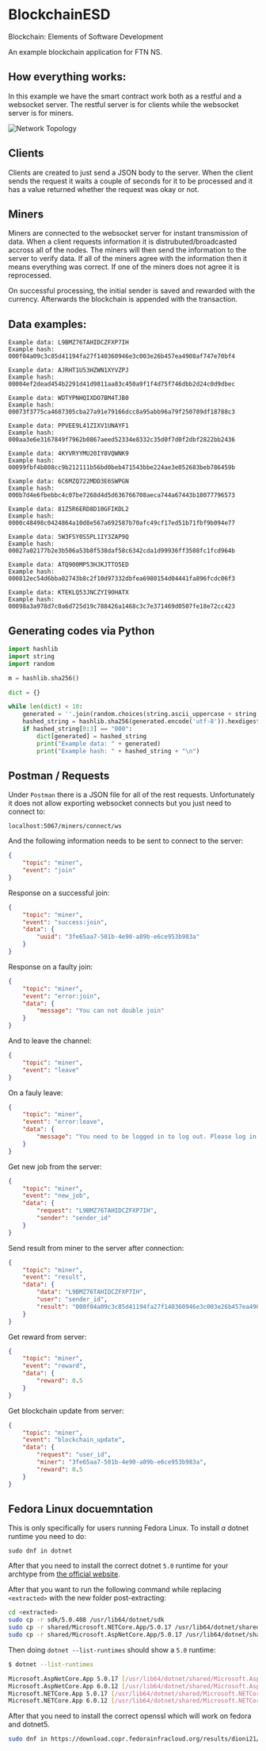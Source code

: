 # BlockchainESD

Blockchain: Elements of Software Development

An example blockchain application for FTN NS.

## How everything works:

In this example we have the smart contract work both as a restful and a websocket server. The restful server is for clients while the websocket server is for miners. 

![Network Topology](https://raw.githubusercontent.com/zastrixarundell/blockchain-esd/master/blockchain.jpeg)

## Clients

Clients are created to just send a JSON body to the server. When the client sends the request it waits a couple of seconds for it to be processed and it has a value returned whether the request was okay or not.

## Miners 

Miners are connected to the websocket server for instant transmission of data. When a client requests information it is distrubuted/broadcasted accross all of the nodes. The miners will then send the information to the server to verify data. If all of the miners agree with the information then it means everything was correct. If one of the miners does not agree it is reprocessed.

On successful processing, the initial sender is saved and rewarded with the currency. Afterwards the blockchain is appended with the transaction.

## Data examples:

    Example data: L9BMZ76TAHIDCZFXP7IH
    Example hash: 000f04a09c3c85d41194fa27f140360946e3c003e26b457ea4908af747e70bf4

    Example data: AJRHT1U53HZWN1XYVZPJ
    Example hash: 00004ef2dead454b2291d41d9811aa83c450a9f1f4d75f746dbb2d24c0d9dbec

    Example data: WDTYPNHQIXDO7BM4TJB0
    Example hash: 00073f3775ca4687305cba27a91e79166dcc8a95abb96a79f250789df18788c3

    Example data: PPVEE9L41ZIXV1UNAYF1
    Example hash: 000aa3e6e3167849f7962b0867aeed52334e8332c35d0f7d0f2dbf2822bb2436

    Example data: 4KYVRYYMU20IY8VQWNK9
    Example hash: 00099fbf4b808cc9b212111b56bd0beb471543bbe224ae3e052683beb786459b

    Example data: 6C6MZQ722MDD3E6SWPGN
    Example hash: 000b7d4e6fbebbc4c07be7268d4d5d636766708aeca744a67443b18077796573

    Example data: 81Z5R6ERD8D10GFIKDL2
    Example hash: 0000c48498c0424864a10d8e567a692587b70afc49cf17ed51b71fbf9b094e77

    Example data: 5W3FSY0S5PL1IY3ZAP9Q
    Example hash: 00027a02177b2e3b506a53b8f538daf58c6342cda1d99936ff3508fc1fcd964b

    Example data: ATQ900MP53HJKJTTO5ED
    Example hash: 000812ec54d6bba02743b8c2f10d97332dbfea6980154d04441fa896fcdc06f3

    Example data: KTEKLQ53JNCZYI9OHATX
    Example hash: 00098a3a978d7c0a6d725d19c788426a1468c3c7e371469d0507fe18e72cc423

## Generating codes via Python

```python
import hashlib
import string
import random

m = hashlib.sha256()

dict = {}

while len(dict) < 10:
	generated = ''.join(random.choices(string.ascii_uppercase + string.digits, k = 20))
	hashed_string = hashlib.sha256(generated.encode('utf-8')).hexdigest()
	if hashed_string[0:3] == "000":
		dict[generated] = hashed_string
		print("Example data: " + generated)
		print("Example hash: " + hashed_string + "\n")
```

## Postman / Requests

Under `Postman` there is a JSON file for all of the rest requests. Unfortunately it does not allow exporting websocket connects but you just need to connect to:

    localhost:5067/miners/connect/ws

And the following information needs to be sent to connect to the server:

```json
{
    "topic": "miner",
    "event": "join"
}
```

Response on a successful join:

```json
{
    "topic": "miner",
    "event": "success:join",
    "data": {
        "uuid": "3fe65aa7-501b-4e90-a89b-e6ce953b983a"
    }
}
```

Response on a faulty join:

```json
{
    "topic": "miner",
    "event": "error:join",
    "data": {
        "message": "You can not double join"
    }
}
```


And to leave the channel:

```json
{
    "topic": "miner",
    "event": "leave"
}
```

On a fauly leave:

```json
{
    "topic": "miner",
    "event": "error:leave",
    "data": {
        "message": "You need to be logged in to log out. Please log in to log out."
    }
}
```

Get new job from the server:

```json
{
    "topic": "miner",
    "event": "new_job",
    "data": {
        "request": "L9BMZ76TAHIDCZFXP7IH",
        "sender": "sender_id"
    }
}
```

Send result from miner to the server after connection:

```json
{
    "topic": "miner",
    "event": "result",
    "data": {
        "data": "L9BMZ76TAHIDCZFXP7IH",
        "user": "sender_id",
        "result": "000f04a09c3c85d41194fa27f140360946e3c003e26b457ea4908af747e70bf4"
    }
}
```

Get reward from server:

```json
{
    "topic": "miner",
    "event": "reward",
    "data": {
        "reward": 0.5
    }
}
```

Get blockchain update from server:

```json
{
    "topic": "miner",
    "event": "blockchain_update",
    "data": {
        "request": "user_id",
        "miner": "3fe65aa7-501b-4e90-a89b-e6ce953b983a",
        "reward": 0.5
    }
}
```

## Fedora Linux docuemntation

This is only specifically for users running Fedora Linux. To install *a* dotnet runtime you need to do:

    sudo dnf in dotnet

After that you need to install the correct dotnet `5.0` runtime for your archtype from [the official website](https://dotnet.microsoft.com/en-us/download/dotnet/5.0).

After that you want to run the following command while replacing `<extracted>` with the new folder post-extracting:

```bash
cd <extracted>
sudo cp -r sdk/5.0.408 /usr/lib64/dotnet/sdk
sudo cp -r shared/Microsoft.NETCore.App/5.0.17 /usr/lib64/dotnet/shared/Microsoft.NETCore.App
sudo cp -r shared/Microsoft.AspNetCore.App/5.0.17 /usr/lib64/dotnet/shared/Microsoft.AspNetCore.App
```

Then doing `dotnet --list-runtimes` should show a `5.0` runtime:

```bash
$ dotnet --list-runtimes 

Microsoft.AspNetCore.App 5.0.17 [/usr/lib64/dotnet/shared/Microsoft.AspNetCore.App]
Microsoft.AspNetCore.App 6.0.12 [/usr/lib64/dotnet/shared/Microsoft.AspNetCore.App]
Microsoft.NETCore.App 5.0.17 [/usr/lib64/dotnet/shared/Microsoft.NETCore.App]
Microsoft.NETCore.App 6.0.12 [/usr/lib64/dotnet/shared/Microsoft.NETCore.App]
```

After that you need to install the correct openssl which will work on fedora and dotnet5.

```bash
sudo dnf in https://download.copr.fedorainfracloud.org/results/dioni21/compat-openssl10/fedora-37-x86_64/02529460-compat-openssl10/compat-openssl10-1.0.2o-11.fc36.x86_64.rpm
```